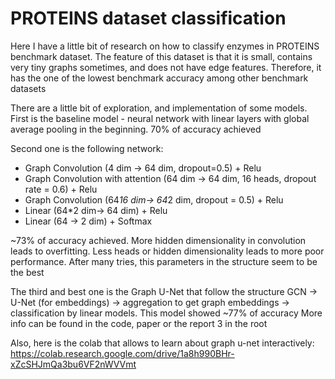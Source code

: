 # PROTEINS dataset classification
Here I have a little bit of research on how to classify enzymes in PROTEINS benchmark dataset. The feature of this dataset is that it is small, contains very tiny graphs sometimes, and does not have edge features. Therefore, it has the one of the lowest benchmark accuracy among other benchmark datasets

There are a little bit of exploration, and implementation of some models.
First is the baseline model -  neural network with linear layers with global average pooling in the beginning. 70% of accuracy achieved

Second one is the following network:
- Graph Convolution (4 dim -> 64 dim, dropout=0.5) + Relu
- Graph Convolution with attention (64 dim -> 64 dim, 16 heads, dropout rate = 0.6) + Relu
- Graph Convolution (64*16 dim-> 64*2 dim, dropout = 0.5) + Relu
- Linear (64*2 dim-> 64 dim) + Relu
- Linear (64 -> 2 dim) + Softmax

~73% of accuracy achieved.
More hidden dimensionality in convolution leads to overfitting. Less heads or hidden dimensionality leads to more poor performance. After many tries, this parameters in the structure seem to be the best

The third and best one is the Graph U-Net that follow the structure GCN -> U-Net (for embeddings) -> aggregation to get graph embeddings -> classification by linear models. This model showed ~77% of accuracy
More info can be found in the code, paper or the report 3 in the root

Also, here is the colab that allows to learn about graph u-net interactively:
https://colab.research.google.com/drive/1a8h990BHr-xZcSHJmQa3bu6VF2nWVVmt
